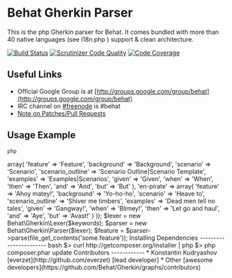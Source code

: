 Behat Gherkin Parser
====================

This is the php Gherkin parser for Behat. It comes bundled with more than 40 native languages
(see  i18n.php ) support & clean architecture.

[![Build Status](https://travis-ci.org/Behat/Gherkin.svg?branch=master)](https://travis-ci.org/Behat/Gherkin)
[![Scrutinizer Code Quality](https://scrutinizer-ci.com/g/Behat/Gherkin/badges/quality-score.png?s=04d9d0237c89f4c45a94ba5304234db861dfd036)](https://scrutinizer-ci.com/g/Behat/Gherkin/)
[![Code Coverage](https://scrutinizer-ci.com/g/Behat/Gherkin/badges/coverage.png?s=204ca44800469d295b73d18c91011cb9d2dc99fc)](https://scrutinizer-ci.com/g/Behat/Gherkin/)

Useful Links
------------

- Official Google Group is at [http://groups.google.com/group/behat](http://groups.google.com/group/behat)
- IRC channel on [#freenode](http://freenode.net/) is  #behat 
- [Note on Patches/Pull Requests](CONTRIBUTING.md)

Usage Example
-------------

    php
<?php

$keywords = new Behat\Gherkin\Keywords\ArrayKeywords(array(
    'en' => array(
        'feature'          => 'Feature',
        'background'       => 'Background',
        'scenario'         => 'Scenario',
        'scenario_outline' => 'Scenario Outline|Scenario Template',
        'examples'         => 'Examples|Scenarios',
        'given'            => 'Given',
        'when'             => 'When',
        'then'             => 'Then',
        'and'              => 'And',
        'but'              => 'But'
    ),
    'en-pirate' => array(
        'feature'          => 'Ahoy matey!',
        'background'       => 'Yo-ho-ho',
        'scenario'         => 'Heave to',
        'scenario_outline' => 'Shiver me timbers',
        'examples'         => 'Dead men tell no tales',
        'given'            => 'Gangway!',
        'when'             => 'Blimey!',
        'then'             => 'Let go and haul',
        'and'              => 'Aye',
        'but'              => 'Avast!'
    )
));
$lexer  = new Behat\Gherkin\Lexer($keywords);
$parser = new Behat\Gherkin\Parser($lexer);

$feature = $parser->parse(file_get_contents('some.feature'));
   

Installing Dependencies
-----------------------

    bash
$> curl http://getcomposer.org/installer | php
$> php composer.phar update
   

Contributors
------------

* Konstantin Kudryashov [everzet](http://github.com/everzet) [lead developer]
* Other [awesome developers](https://github.com/Behat/Gherkin/graphs/contributors)
